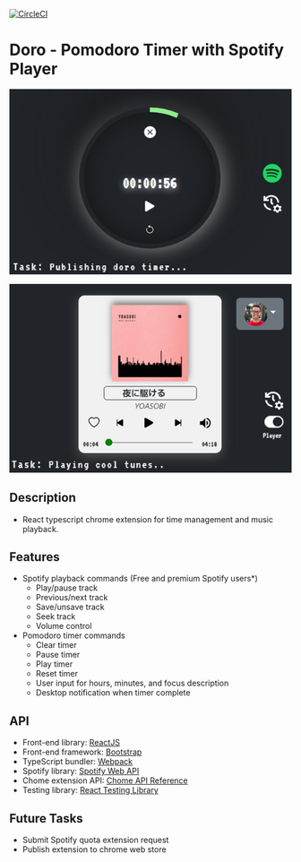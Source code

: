 [![CircleCI](https://circleci.com/gh/ericvpineda/doro.svg?style=shield)](https://app.circleci.com/pipelines/github/ericvpineda/doro)

# Doro - Pomodoro Timer with Spotify Player 
![Doro Clock screen](./src/img/timer.png)

![Spotify Player](./src/img/spotify_player.png)

## Description 
- React typescript chrome extension for time management and music playback.

## Features 
- Spotify playback commands (Free and premium Spotify users*)
    - Play/pause track 
    - Previous/next track
    - Save/unsave track
    - Seek track 
    - Volume control 
- Pomodoro timer commands
    - Clear timer
    - Pause timer
    - Play timer
    - Reset timer
    - User input for hours, minutes, and focus description
    - Desktop notification when timer complete

## API
- Front-end library: [ReactJS](https://reactjs.org/)
- Front-end framework: [Bootstrap](https://icons.getbootstrap.com/)
- TypeScript bundler: [Webpack](https://webpack.js.org/)
- Spotify library: [Spotify Web API](https://developer.spotify.com/documentation/web-api/reference/#/)
- Chome extension API: [Chome API Reference](https://developer.chrome.com/docs/extensions/reference/)
- Testing library: [React Testing Library](https://testing-library.com/docs/react-testing-library/intro/)

## Future Tasks
- Submit Spotify quota extension request
- Publish extension to chrome web store 